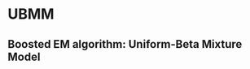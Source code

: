# UBMM
Boosted EM algorithm: Uniform-Beta Mixture Model
-------------------------------------------------
